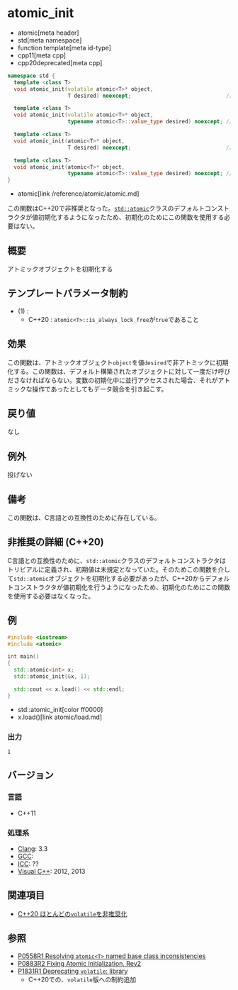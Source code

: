 # atomic_init
* atomic[meta header]
* std[meta namespace]
* function template[meta id-type]
* cpp11[meta cpp]
* cpp20deprecated[meta cpp]

```cpp
namespace std {
  template <class T>
  void atomic_init(volatile atomic<T>* object,
                   T desired) noexcept;                              // (1) C++11

  template <class T>
  void atomic_init(volatile atomic<T>* object,
                   typename atomic<T>::value_type desired) noexcept; // (1) C++17

  template <class T>
  void atomic_init(atomic<T>* object,
                   T desired) noexcept;                              // (2) C++11

  template <class T>
  void atomic_init(atomic<T>* object,
                   typename atomic<T>::value_type desired) noexcept; // (2) C++17
}
```
* atomic[link /reference/atomic/atomic.md]

この関数はC++20で非推奨となった。[`std::atomic`](atomic.md)クラスのデフォルトコンストラクタが値初期化するようになったため、初期化のためにこの関数を使用する必要はない。


## 概要
アトミックオブジェクトを初期化する


## テンプレートパラメータ制約
- (1) :
    - C++20 : `atomic<T>::is_always_lock_free`が`true`であること


## 効果
この関数は、アトミックオブジェクト`object`を値`desired`で非アトミックに初期化する。この関数は、デフォルト構築されたオブジェクトに対して一度だけ呼びださなければならない。変数の初期化中に並行アクセスされた場合、それがアトミックな操作であったとしてもデータ競合を引き起こす。


## 戻り値
なし


## 例外
投げない


## 備考
この関数は、C言語との互換性のために存在している。


## 非推奨の詳細 (C++20)
C言語との互換性のために、`std::atomic`クラスのデフォルトコンストラクタはトリビアルに定義され、初期値は未規定となっていた。そのためこの関数を介して`std::atomic`オブジェクトを初期化する必要があったが、C++20からデフォルトコンストラクタが値初期化を行うようになったため、初期化のためにこの関数を使用する必要はなくなった。


## 例
```cpp example
#include <iostream>
#include <atomic>

int main()
{
  std::atomic<int> x;
  std::atomic_init(&x, 1);

  std::cout << x.load() << std::endl;
}
```
* std::atomic_init[color ff0000]
* x.load()[link atomic/load.md]

### 出力
```
1
```


## バージョン
### 言語
- C++11

### 処理系

- [Clang](/implementation.md#clang): 3.3
- [GCC](/implementation.md#gcc): 
- [ICC](/implementation.md#icc): ??
- [Visual C++](/implementation.md#visual_cpp): 2012, 2013


## 関連項目
- [C++20 ほとんどの`volatile`を非推奨化](/lang/cpp20/deprecating_volatile.md)


## 参照
- [P0558R1 Resolving `atomic<T>` named base class inconsistencies](http://www.open-std.org/jtc1/sc22/wg21/docs/papers/2017/p0558r1.pdf)
- [P0883R2 Fixing Atomic Initialization, Rev2](http://www.open-std.org/jtc1/sc22/wg21/docs/papers/2019/p0883r2.pdf)
- [P1831R1 Deprecating `volatile`: library](http://www.open-std.org/jtc1/sc22/wg21/docs/papers/2020/p1831r1.html)
    - C++20での、`volatile`版への制約追加
